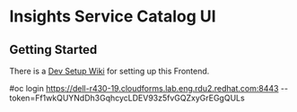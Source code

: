 # Insights Service Catalog UI

## Getting Started
There is a [Dev Setup Wiki](https://gitlab.cloudforms.lab.eng.rdu2.redhat.com/insights/insights-ui-service_catalog/wikis/Dev-Setup) for setting up this Frontend.


#oc login https://dell-r430-19.cloudforms.lab.eng.rdu2.redhat.com:8443 --token=Ff1wkQUYNdDh3GqhcycLDEV93z5fvGQZxyGrEGgQULs